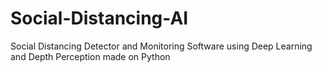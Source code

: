 # Social-Distancing-AI
Social Distancing Detector and Monitoring Software using Deep Learning and Depth Perception made on Python
